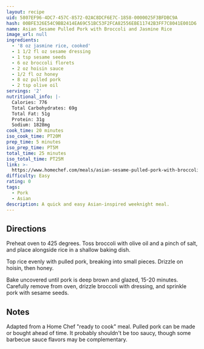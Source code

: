 ```yaml
---
layout: recipe
uid: 5807EF96-4DC7-457C-8572-02AC8DCF6E7C-1858-0000025F3BFDBC9A
hash: 00BFE326E54C9BB2414EA69C51BC53F2FCA82556EBE11742B3FF7C8041E001D6
name: Asian Sesame Pulled Pork with Broccoli and Jasmine Rice
image_url: null
ingredients:
  - '8 oz jasmine rice, cooked'
  - 1 1/2 fl oz sesame dressing
  - 1 tsp sesame seeds
  - 6 oz broccoli florets
  - 2 oz hoisin sauce
  - 1/2 fl oz honey
  - 8 oz pulled pork
  - 2 tsp olive oil
servings: '2'
nutritional_info: |-
  Calories: 776
  Total Carbohydrates: 69g
  Total Fat: 51g
  Protein: 31g
  Sodium: 1828mg
cook_time: 20 minutes
iso_cook_time: PT20M
prep_time: 5 minutes
iso_prep_time: PT5M
total_time: 25 minutes
iso_total_time: PT25M
link: >-
  https://www.homechef.com/meals/asian-sesame-pulled-pork-with-broccoli-and-jasmine-rice
difficulty: Easy
rating: 0
tags:
  - Pork
  - Asian
description: A quick and easy Asian-inspired weeknight meal.
---
```

## Directions

Preheat oven to 425 degrees. Toss broccoli with olive oil and a pinch of salt, and place alongside rice in a shallow baking dish.
 
Top rice evenly with pulled pork, breaking into small pieces. Drizzle on hoisin, then honey.
 
Bake uncovered until pork is deep brown and glazed, 15-20 minutes. Carefully remove from oven, drizzle broccoli with dressing, and sprinkle pork with sesame seeds.
## Notes

Adapted from a Home Chef "ready to cook" meal. Pulled pork can be made or bought ahead of time. It probably shouldn't be too saucy, though some barbecue sauce flavors may be complementary.
